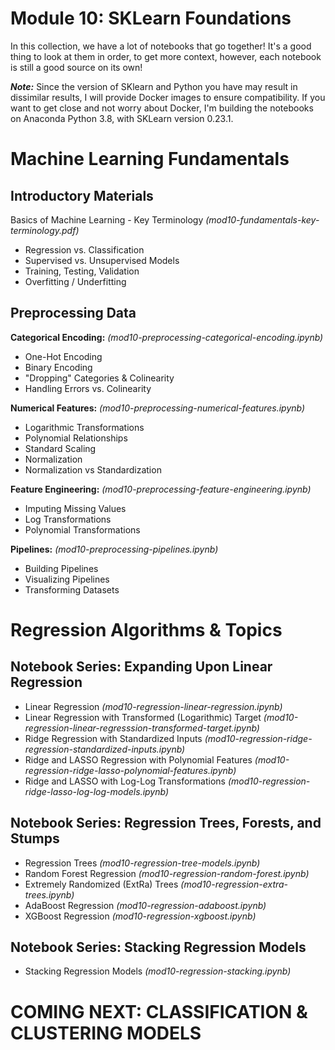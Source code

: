 # Module 10: SKLearn Foundations

In this collection, we have a lot of notebooks that go together! It's a good thing to look at them in order, to get more context, however, each notebook is still a good source on its own!

***Note:*** Since the version of SKlearn and Python you have may result in dissimilar results, I will provide Docker images to ensure compatibility. If you want to get close and not worry about Docker, I'm building the notebooks on Anaconda Python 3.8, with SKLearn version 0.23.1.

# Machine Learning Fundamentals

## Introductory Materials

Basics of Machine Learning - Key Terminology *(mod10-fundamentals-key-terminology.pdf)*

- Regression vs. Classification
- Supervised vs. Unsupervised Models
- Training, Testing, Validation
- Overfitting / Underfitting

## Preprocessing Data

**Categorical Encoding:** *(mod10-preprocessing-categorical-encoding.ipynb)*
 - One-Hot Encoding
 - Binary Encoding
 - "Dropping" Categories & Colinearity
 - Handling Errors vs. Colinearity

**Numerical Features:** *(mod10-preprocessing-numerical-features.ipynb)*
 - Logarithmic Transformations
 - Polynomial Relationships
 - Standard Scaling
 - Normalization
 - Normalization vs Standardization

**Feature Engineering:** *(mod10-preprocessing-feature-engineering.ipynb)*
- Imputing Missing Values
- Log Transformations
- Polynomial Transformations

**Pipelines:** *(mod10-preprocessing-pipelines.ipynb)*
- Building Pipelines
- Visualizing Pipelines
- Transforming Datasets

# Regression Algorithms & Topics

## Notebook Series: Expanding Upon Linear Regression
- Linear Regression *(mod10-regression-linear-regression.ipynb)*
- Linear Regression with Transformed (Logarithmic) Target *(mod10-regression-linear-regresssion-transformed-target.ipynb)*
- Ridge Regression with Standardized Inputs *(mod10-regression-ridge-regression-standardized-inputs.ipynb)*
- Ridge and LASSO Regression with Polynomial Features *(mod10-regression-ridge-lasso-polynomial-features.ipynb)*
- Ridge and LASSO with Log-Log Transformations *(mod10-regression-ridge-lasso-log-log-models.ipynb)*

## Notebook Series: Regression Trees, Forests, and Stumps
- Regression Trees *(mod10-regression-tree-models.ipynb)*
- Random Forest Regression *(mod10-regression-random-forest.ipynb)*
- Extremely Randomized (ExtRa) Trees *(mod10-regression-extra-trees.ipynb)*
- AdaBoost Regression *(mod10-regression-adaboost.ipynb)*
- XGBoost Regression *(mod10-regression-xgboost.ipynb)*

## Notebook Series: Stacking Regression Models
- Stacking Regression Models *(mod10-regression-stacking.ipynb)*


# COMING NEXT: CLASSIFICATION & CLUSTERING MODELS

<!--

# Classification Algorithms & Topics

- Logistic Regression
- Decision Trees
- Random Forest
- K Nearest Neighbors
- K Means

-->
